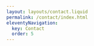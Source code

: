 ```yaml
---
layout: layouts/contact.liquid
permalink: /contact/index.html
eleventyNavigation:
  key: Contact
  order: 5
---
```

